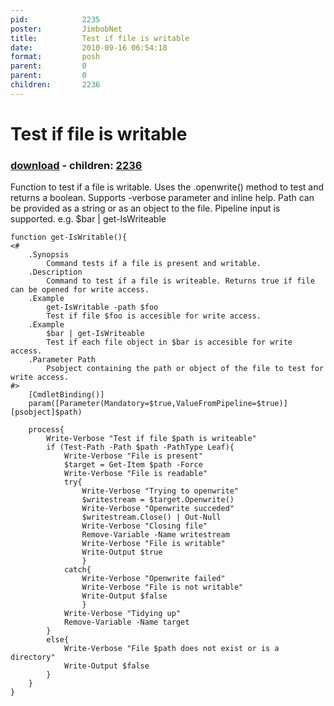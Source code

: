 ```yaml
---
pid:            2235
poster:         JimbobNet
title:          Test if file is writable
date:           2010-09-16 06:54:18
format:         posh
parent:         0
parent:         0
children:       2236
---
```


# Test if file is writable

### [download](2235.ps1) - children: [2236](2236.md)

Function to test if a file is writable. Uses the .openwrite() method to test and returns a boolean.
Supports -verbose parameter and inline help.
Path can be provided as a string or as an object to the file.
Pipeline input is supported. e.g. $bar | get-IsWriteable


```posh
function get-IsWritable(){
<#
    .Synopsis
        Command tests if a file is present and writable.
    .Description
        Command to test if a file is writeable. Returns true if file can be opened for write access.
    .Example
        get-IsWritable -path $foo
		Test if file $foo is accesible for write access.
	.Example
        $bar | get-IsWriteable
		Test if each file object in $bar is accesible for write access.
	.Parameter Path
        Psobject containing the path or object of the file to test for write access.
#>
	[CmdletBinding()]
	param([Parameter(Mandatory=$true,ValueFromPipeline=$true)][psobject]$path)
	
	process{
		Write-Verbose "Test if file $path is writeable"
		if (Test-Path -Path $path -PathType Leaf){
			Write-Verbose "File is present"
			$target = Get-Item $path -Force
			Write-Verbose "File is readable"
			try{
				Write-Verbose "Trying to openwrite"	
				$writestream = $target.Openwrite()
				Write-Verbose "Openwrite succeded"	
				$writestream.Close() | Out-Null
				Write-Verbose "Closing file"				
				Remove-Variable -Name writestream
				Write-Verbose "File is writable"
				Write-Output $true
				}
			catch{
				Write-Verbose "Openwrite failed"
				Write-Verbose "File is not writable"
				Write-Output $false
				}
			Write-Verbose "Tidying up"
			Remove-Variable -Name target
		}
		else{
			Write-Verbose "File $path does not exist or is a directory"
			Write-Output $false
		}
	}
}
```
